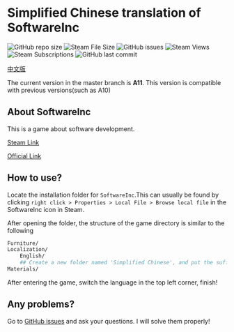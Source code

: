 # Simplified Chinese translation of SoftwareInc

![GitHub repo size](https://img.shields.io/github/repo-size/bmyjacks/SoftwareIncSimplifiedChinese?logo=github&style=for-the-badge)
![Steam File Size](https://img.shields.io/steam/size/1985088899?logo=steam&style=for-the-badge)
![GitHub issues](https://img.shields.io/github/issues/bmyjacks/SoftwareIncSimplifiedChinese?logo=github&style=for-the-badge)
![Steam Views](https://img.shields.io/steam/views/1985088899?label=Steam%20views&logo=Steam&style=for-the-badge)
![Steam Subscriptions](https://img.shields.io/steam/subscriptions/1985088899?label=Steam%20subscriptions&logo=Steam&style=for-the-badge)
![GitHub last commit](https://img.shields.io/github/last-commit/bmyjacks/SoftwareIncSimplifiedChinese?logo=github&style=for-the-badge)

[中文版](./README.md)

The current version in the master branch is **A11**. This version is compatible with previous versions(such as A10)

## About SoftwareInc

This is a game about software development.

[Steam Link](https://store.steampowered.com/app/362620)

[Official Link](https://softwareinc.coredumping.com/)

## How to use?

Locate the installation folder for `SoftwareInc`.This can usually be found by clicking `right click > Properties > Local File > Browse local file` in the SoftwareInc icon in Steam.

After opening the folder, the structure of the game directory is similar to the following

```bash
Furniture/
Localization/
    English/
    ## Create a new folder named 'Simplified Chinese', and put the suffix of the zip file in the compressed file downloaded from the releases of this repo into the folder.
Materials/
```

After entering the game, switch the language in the top left corner, finish!

## Any problems?

Go to [GitHub issues](https://github.com/bmyjacks/SoftwareIncSimplifiedChinese/issues) and ask your questions. I will solve them properly!
